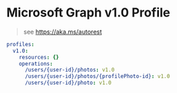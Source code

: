 # Microsoft Graph v1.0 Profile

> see https://aka.ms/autorest

``` yaml
profiles:
  v1.0:
    resources: {}
    operations:
      /users/{user-id}/photos: v1.0
      /users/{user-id}/photos/{profilePhoto-id}: v1.0
      /users/{user-id}/photo: v1.0

```
